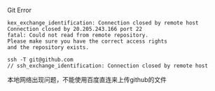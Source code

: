Git Error

```
kex_exchange_identification: Connection closed by remote host
Connection closed by 20.205.243.166 port 22
fatal: Could not read from remote repository.
Please make sure you have the correct access rights
and the repository exists.
```

```
ssh -T git@github.com
// ssh_exchange_identification: Connection closed by remote host
```

本地网络出现问题，不能使用百度直连来上传github的文件